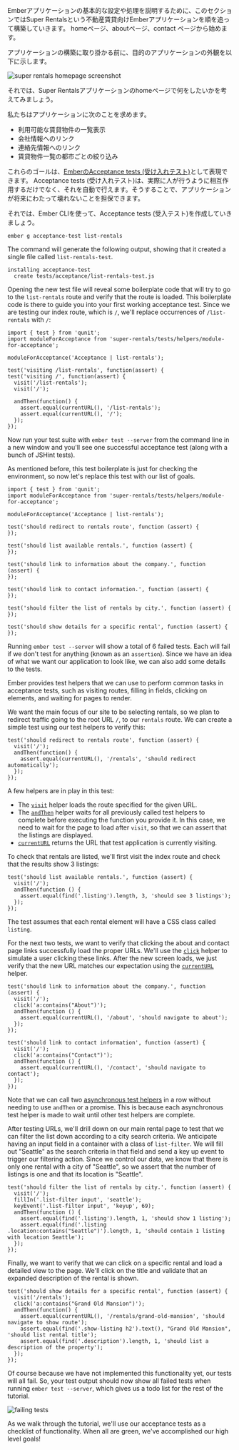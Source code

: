 Emberアプリケーションの基本的な設定や処理を説明するために、このセクションではSuper Rentalsという不動産賃貸向けEmberアプリケーションを順を追って構築していきます。 homeページ、aboutページ、contact ページから始めます。

アプリケーションの構築に取り掛かる前に、目的のアプリケーションの外観を以下に示します。

![super rentals homepage screenshot](../../images/service/style-super-rentals-maps.png)

それでは、Super Rentalsアプリケーションのhomeページで何をしたいかを考えてみましょう。

私たちはアプリケーションに次のことを求めます。

* 利用可能な賃貸物件の一覧表示
* 会社情報へのリンク
* 連絡先情報へのリンク
* 賃貸物件一覧の都市ごとの絞り込み

これらのゴールは、[EmberのAcceptance tests (受け入れテスト)](../../testing/acceptance/)として表現できます。 Acceptance tests (受け入れテスト)は、実際に人が行うように相互作用するだけでなく、それを自動で行えます。そうすることで、アプリケーションが将来にわたって壊れないことを担保できます。

それでは、Ember CLIを使って、Acceptance tests (受入テスト)を作成していきましょう。

```shell
ember g acceptance-test list-rentals
```

The command will generate the following output, showing that it created a single file called `list-rentals-test`.

```shell
installing acceptance-test
  create tests/acceptance/list-rentals-test.js
```

Opening the new test file will reveal some boilerplate code that will try to go to the `list-rentals` route and verify that the route is loaded. This boilerplate code is there to guide you into your first working acceptance test. Since we are testing our index route, which is `/`, we'll replace occurrences of `/list-rentals` with `/`:

<pre><code class="/tests/acceptance/list-rentals-test.js{-6,+7,-8,+9,-12,+13}">import { test } from 'qunit';
import moduleForAcceptance from 'super-rentals/tests/helpers/module-for-acceptance';

moduleForAcceptance('Acceptance | list-rentals');

test('visiting /list-rentals', function(assert) {
test('visiting /', function(assert) {
  visit('/list-rentals');
  visit('/');

  andThen(function() {
    assert.equal(currentURL(), '/list-rentals');
    assert.equal(currentURL(), '/');
  });
});
</code></pre>

Now run your test suite with `ember test --server` from the command line in a new window and you'll see one successful acceptance test (along with a bunch of JSHint tests).

As mentioned before, this test boilerplate is just for checking the environment, so now let's replace this test with our list of goals.

<pre><code class="/tests/acceptance/list-rentals-test.js">import { test } from 'qunit';
import moduleForAcceptance from 'super-rentals/tests/helpers/module-for-acceptance';

moduleForAcceptance('Acceptance | list-rentals');

test('should redirect to rentals route', function (assert) {
});

test('should list available rentals.', function (assert) {
});

test('should link to information about the company.', function (assert) {
});

test('should link to contact information.', function (assert) {
});

test('should filter the list of rentals by city.', function (assert) {
});

test('should show details for a specific rental', function (assert) {
});
</code></pre>

Running `ember test --server` will show a total of 6 failed tests. Each will fail if we don't test for anything (known as an `assertion`). Since we have an idea of what we want our application to look like, we can also add some details to the tests.

Ember provides test helpers that we can use to perform common tasks in acceptance tests, such as visiting routes, filling in fields, clicking on elements, and waiting for pages to render.

We want the main focus of our site to be selecting rentals, so we plan to redirect traffic going to the root URL `/`, to our `rentals` route. We can create a simple test using our test helpers to verify this:

<pre><code class="/tests/acceptance/list-rentals-test.js">test('should redirect to rentals route', function (assert) {
  visit('/');
  andThen(function() {
    assert.equal(currentURL(), '/rentals', 'should redirect automatically');
  });
});
</code></pre>

A few helpers are in play in this test:

* The [`visit`](http://emberjs.com/api/classes/Ember.Test.html#method_visit) helper loads the route specified for the given URL.
* The [`andThen`](../../testing/acceptance/#toc_wait-helpers) helper waits for all previously called test helpers to complete before executing the function you provide it. In this case, we need to wait for the page to load after `visit`, so that we can assert that the listings are displayed.
* [`currentURL`](http://emberjs.com/api/classes/Ember.Test.html#method_currentURL) returns the URL that test application is currently visiting.

To check that rentals are listed, we'll first visit the index route and check that the results show 3 listings:

<pre><code class="/tests/acceptance/list-rentals-test.js">test('should list available rentals.', function (assert) {
  visit('/');
  andThen(function () {
    assert.equal(find('.listing').length, 3, 'should see 3 listings');
  });
});
</code></pre>

The test assumes that each rental element will have a CSS class called `listing`.

For the next two tests, we want to verify that clicking the about and contact page links successfully load the proper URLs. We'll use the [`click`](http://emberjs.com/api/classes/Ember.Test.html#method_click) helper to simulate a user clicking these links. After the new screen loads, we just verify that the new URL matches our expectation using the [`currentURL`](http://emberjs.com/api/classes/Ember.Test.html#method_currentURL) helper.

<pre><code class="/tests/acceptance/list-rentals-test.js">test('should link to information about the company.', function (assert) {
  visit('/');
  click('a:contains("About")');
  andThen(function () {
    assert.equal(currentURL(), '/about', 'should navigate to about');
  });
});

test('should link to contact information', function (assert) {
  visit('/');
  click('a:contains("Contact")');
  andThen(function () {
    assert.equal(currentURL(), '/contact', 'should navigate to contact');
  });
});
</code></pre>

Note that we can call two [asynchronous test helpers](../../testing/acceptance/#toc_asynchronous-helpers) in a row without needing to use `andThen` or a promise. This is because each asynchronous test helper is made to wait until other test helpers are complete.

After testing URLs, we'll drill down on our main rental page to test that we can filter the list down according to a city search criteria. We anticipate having an input field in a container with a class of `list-filter`. We will fill out "Seattle" as the search criteria in that field and send a key up event to trigger our filtering action. Since we control our data, we know that there is only one rental with a city of "Seattle", so we assert that the number of listings is one and that its location is "Seattle".

<pre><code class="/tests/acceptance/list-rentals-test.js">test('should filter the list of rentals by city.', function (assert) {
  visit('/');
  fillIn('.list-filter input', 'seattle');
  keyEvent('.list-filter input', 'keyup', 69);
  andThen(function () {
    assert.equal(find('.listing').length, 1, 'should show 1 listing');
    assert.equal(find('.listing .location:contains("Seattle")').length, 1, 'should contain 1 listing with location Seattle');
  });
});
</code></pre>

Finally, we want to verify that we can click on a specific rental and load a detailed view to the page. We'll click on the title and validate that an expanded description of the rental is shown.

<pre><code class="/tests/acceptance/list-rentals-test.js">test('should show details for a specific rental', function (assert) {
  visit('/rentals');
  click('a:contains("Grand Old Mansion")');
  andThen(function() {
    assert.equal(currentURL(), '/rentals/grand-old-mansion', 'should navigate to show route');
    assert.equal(find('.show-listing h2').text(), "Grand Old Mansion", 'should list rental title');
    assert.equal(find('.description').length, 1, 'should list a description of the property');
  });
});
</code></pre>

Of course because we have not implemented this functionality yet, our tests will all fail. So, your test output should now show all failed tests when running `ember test --server`, which gives us a todo list for the rest of the tutorial.

![failing tests](../../images/acceptance-test/failed-acceptance-tests.png)

As we walk through the tutorial, we'll use our acceptance tests as a checklist of functionality. When all are green, we've accomplished our high level goals!
